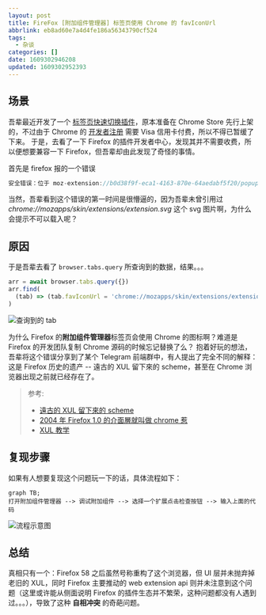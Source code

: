 ```yaml
---
layout: post
title: FireFox [附加组件管理器] 标签页使用 Chrome 的 favIconUrl
abbrlink: eb8ad60e7a4d4fe186a56343790cf524
tags:
  - 杂谈
categories: []
date: 1609302946208
updated: 1609302952393
---
```


## 场景

吾辈最近开发了一个 [标签页快速切换插件](https://github.com/rxliuli/tabs_panel)，原本准备在 Chrome Store 先行上架的，不过由于 Chrome 的 [开发者注册](https://chrome.google.com/webstore/devconsole/register?hl=zh-CN) 需要 Visa 信用卡付费，所以不得已暂缓了下来。
于是，去看了一下 Firefox 的插件开发者中心，发现其并不需要收费，所以便想要兼容一下 Firefox，但吾辈却由此发现了奇怪的事情。

首先是 firefox 报的一个错误

```js
安全错误：位于 moz-extension://b0d38f9f-eca1-4163-870e-64aedabf5f20/popup.html 的内容不可以载入或者链接至 chrome://mozapps/skin/extensions/extension.svg。
```

当然，吾辈看到这个错误的第一时间是很懵逼的，因为吾辈未曾引用过 *chrome://mozapps/skin/extensions/extension.svg* 这个 svg 图片啊，为什么会提示不可以载入呢？

## 原因

于是吾辈去看了 `browser.tabs.query` 所查询到的数据，结果。。。

```js
arr = await browser.tabs.query({})
arr.find(
  (tab) => (tab.favIconUrl = 'chrome://mozapps/skin/extensions/extension.svg'),
)
```

![查询到的 tab](https://img.rxliuli.com/20200508234243.png)

为什么 Firefox 的**附加组件管理器**标签页会使用 Chrome 的图标啊？难道是 Firefox 的开发团队复制 Chrome 源码的时候忘记替换了么？
抱着好玩的想法，吾辈将这个错误分享到了某个 Telegram 前端群中，有人提出了完全不同的解释：这是 Firefox 历史的遗产 -- 遠古的 XUL 留下來的 scheme，甚至在 Chrome 浏览器出现之前就已经存在了。

> 参考:
>
> - [遠古的 XUL 留下來的 scheme](https://developer.mozilla.org/en-US/docs/Archive/Mozilla/XUL/Tutorial/The_Chrome_URL)
> - [2004 年 Firefox 1.0 的介面層就叫做 chrome 惹](https://developer.mozilla.org/zh-TW/docs/Mozilla/Chrome_Registration)
> - [XUL 教学](https://developer.mozilla.org/zh-TW/docs/XUL_%E6%95%99%E5%AD%B8)

## 复现步骤

如果有人想要复现这个问题玩一下的话，具体流程如下：

```mermaid
graph TB;
打开附加组件管理器 --> 调试附加组件 --> 选择一个扩展点击检查按钮 --> 输入上面的代码
```

![流程示意图](https://img.rxliuli.com/20200509001909.gif)

## 总结

真相只有一个：Firefox 58 之后虽然号称重构了这个浏览器，但 UI 层并未抛弃掉老旧的 XUL，同时 Firefox 主要推动的 web extension api 则并未注意到这个问题（这里或许能从侧面说明 Firefox 的插件生态并不繁荣，这种问题都没有人遇到过。。。），导致了这种 **自相冲突** 的奇葩问题。

